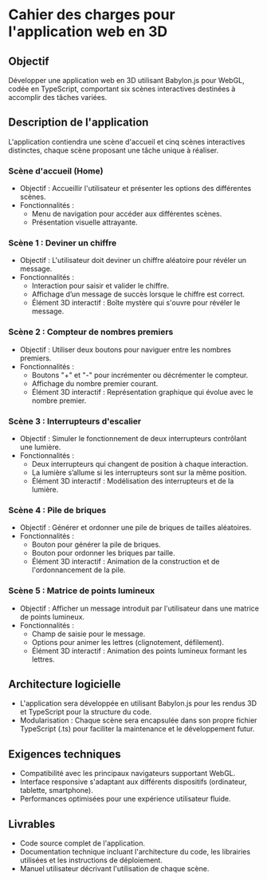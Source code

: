 # Cahier des charges pour l'application web en 3D

## Objectif
Développer une application web en 3D utilisant Babylon.js pour WebGL, codée en TypeScript, comportant six scènes interactives destinées à accomplir des tâches variées.

## Description de l'application
L'application contiendra une scène d'accueil et cinq scènes interactives distinctes, chaque scène proposant une tâche unique à réaliser.

### Scène d'accueil (Home)
- Objectif : Accueillir l'utilisateur et présenter les options des différentes scènes.
- Fonctionnalités : 
  - Menu de navigation pour accéder aux différentes scènes.
  - Présentation visuelle attrayante.
  
### Scène 1 : Deviner un chiffre
- Objectif : L'utilisateur doit deviner un chiffre aléatoire pour révéler un message.
- Fonctionnalités :
  - Interaction pour saisir et valider le chiffre.
  - Affichage d’un message de succès lorsque le chiffre est correct.
  - Élément 3D interactif : Boîte mystère qui s'ouvre pour révéler le message.

### Scène 2 : Compteur de nombres premiers
- Objectif : Utiliser deux boutons pour naviguer entre les nombres premiers.
- Fonctionnalités :
  - Boutons "+" et "-" pour incrémenter ou décrémenter le compteur.
  - Affichage du nombre premier courant.
  - Élément 3D interactif : Représentation graphique qui évolue avec le nombre premier.

### Scène 3 : Interrupteurs d'escalier
- Objectif : Simuler le fonctionnement de deux interrupteurs contrôlant une lumière.
- Fonctionnalités :
  - Deux interrupteurs qui changent de position à chaque interaction.
  - La lumière s’allume si les interrupteurs sont sur la même position.
  - Élément 3D interactif : Modélisation des interrupteurs et de la lumière.

### Scène 4 : Pile de briques
- Objectif : Générer et ordonner une pile de briques de tailles aléatoires.
- Fonctionnalités :
  - Bouton pour générer la pile de briques.
  - Bouton pour ordonner les briques par taille.
  - Élément 3D interactif : Animation de la construction et de l'ordonnancement de la pile.

### Scène 5 : Matrice de points lumineux
- Objectif : Afficher un message introduit par l'utilisateur dans une matrice de points lumineux.
- Fonctionnalités :
  - Champ de saisie pour le message.
  - Options pour animer les lettres (clignotement, défilement).
  - Élément 3D interactif : Animation des points lumineux formant les lettres.

## Architecture logicielle
- L'application sera développée en utilisant Babylon.js pour les rendus 3D et TypeScript pour la structure du code.
- Modularisation : Chaque scène sera encapsulée dans son propre fichier TypeScript (.ts) pour faciliter la maintenance et le développement futur.

## Exigences techniques
- Compatibilité avec les principaux navigateurs supportant WebGL.
- Interface responsive s'adaptant aux différents dispositifs (ordinateur, tablette, smartphone).
- Performances optimisées pour une expérience utilisateur fluide.

## Livrables
- Code source complet de l'application.
- Documentation technique incluant l'architecture du code, les librairies utilisées et les instructions de déploiement.
- Manuel utilisateur décrivant l'utilisation de chaque scène.